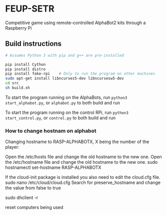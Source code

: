 # FEUP-SETR

Competitive game using remote-controlled AlphaBot2 kits through a Raspberry Pi

## Build instructions

```bash
# Assumes Python 3 with pip and g++ are pre-installed

pip install Cython
pip install distro
pip install fake-rpi    # Only to run the program on other machines
sudo apt-get install libncurses5-dev libncursesw5-dev
cd src
sh build.sh
```

To start the program running on the AlphaBots, run ```python3 start_alphabot.py```, or ```alphabot.py``` to both build and run

To start the program running on the control RPi, run ```python3 start_control.py```, or ```control.py``` to both build and run

### How to change hostnam on alphabot
Changing hostname to RASP-ALPHABOTX,  X being the number of the player:

Open the /etc/hosts file and change the old hostname to the new one.
Open the /etc/hostname file and change the old hostname to the new one.
sudo hostnamectl set-hostname RASP-ALPHABOTX

If the cloud-init package is installed you also need to edit the cloud.cfg file.
sudo nano /etc/cloud/cloud.cfg 
Search for preserve_hostname and change the value from false to true

sudo dhclient -r

reset computers being used